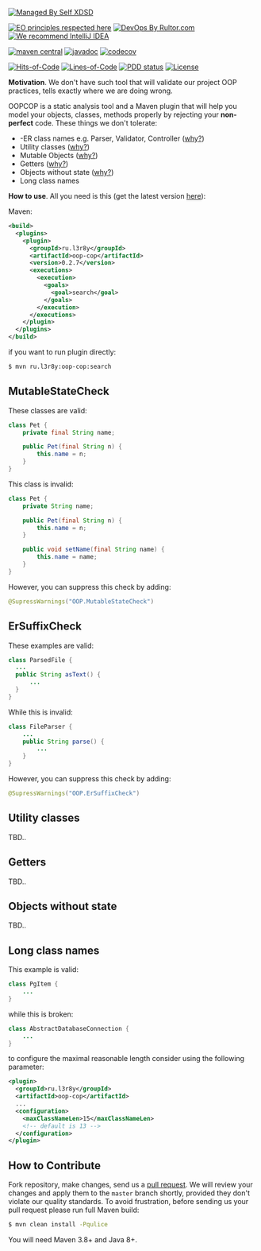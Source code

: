 [![Managed By Self XDSD](https://self-xdsd.com/b/mbself.svg)](https://self-xdsd.com/p/l3r8yJ/oop-cop?provider=github)

[![EO principles respected here](https://www.elegantobjects.org/badge.svg)](https://www.elegantobjects.org)
[![DevOps By Rultor.com](http://www.rultor.com/b/objectionary/eo)](http://www.rultor.com/p/l3r8yJ/oop-cop)
[![We recommend IntelliJ IDEA](https://www.elegantobjects.org/intellij-idea.svg)](https://www.jetbrains.com/idea/)

[![maven central](http://maven-badges.herokuapp.com/maven-central/ru.l3r8y/oop-cop/badge.svg)](https://search.maven.org/artifact/ru.l3r8y/oop-cop)
[![javadoc](https://javadoc.io/badge2/ru.l3r8y/oop-cop/javadoc.svg)](https://javadoc.io/doc/ru.l3r8y/oop-cop)
[![codecov](https://codecov.io/gh/l3r8yJ/oop-cop/branch/master/graph/badge.svg?token=G1YJ0GTB8W)](https://codecov.io/gh/l3r8yJ/oop-cop)

[![Hits-of-Code](https://hitsofcode.com/github/l3r8yJ/oop-cop)](https://hitsofcode.com/view/github/l3r8yJ/oop-cop)
[![Lines-of-Code](https://tokei.rs/b1/github/l3r8yJ/oop-cop)](https://github.com/l3r8yJ/oop-cop)
[![PDD status](http://www.0pdd.com/svg?name=l3r8yJ/oop-cop)](http://www.0pdd.com/p?name=l3r8yJ/oop-cop)
[![License](https://img.shields.io/badge/license-MIT-green.svg)](https://github.com/l3r8yJ/oop-cop/blob/master/LICENSE.txt)

**Motivation**. We don't have such tool that will validate our project OOP practices,
tells exactly where we are doing wrong.

OOPCOP is a static analysis tool and a Maven plugin that will help you
model your objects, classes, methods properly by rejecting your **non-perfect** code.
These things we don't tolerate:
* -ER class names e.g. Parser, Validator, Controller ([why?](https://www.yegor256.com/2015/03/09/objects-end-with-er.html))
* Utility classes ([why?](https://www.yegor256.com/2014/05/05/oop-alternative-to-utility-classes.html))
* Mutable Objects ([why?](https://www.yegor256.com/2014/06/09/objects-should-be-immutable.html))
* Getters ([why?](https://www.yegor256.com/2014/09/16/getters-and-setters-are-evil.html))
* Objects without state ([why?](https://www.yegor256.com/2014/12/15/how-much-your-objects-encapsulate.html))
* Long class names

**How to use**. All you need is this (get the latest version [here](https://search.maven.org/artifact/ru.l3r8y/oop-cop)):

Maven:
```xml
<build>
  <plugins>
    <plugin>
      <groupId>ru.l3r8y</groupId>
      <artifactId>oop-cop</artifactId>
      <version>0.2.7</version>
      <executions>
        <execution>
          <goals>
            <goal>search</goal>
          </goals>
        </execution>
      </executions>
    </plugin>
  </plugins>
</build>
```

if you want to run plugin directly:
```bash
$ mvn ru.l3r8y:oop-cop:search
```

## MutableStateCheck

These classes are valid:

```java
class Pet {
    private final String name;

    public Pet(final String n) {
        this.name = n;
    }
}
```

This class is invalid:

```java
class Pet {
    private String name;

    public Pet(final String n) {
        this.name = n;
    }

    public void setName(final String name) {
        this.name = name;
    }
}
```

However, you can suppress this check by adding:
```java
@SupressWarnings("OOP.MutableStateCheck")
```

## ErSuffixCheck

These examples are valid:

```java
class ParsedFile {
  ...
  public String asText() {
      ...
  }   
}
```

While this is invalid:

```java
class FileParser {
    ...
    public String parse() {
        ...
    }
}
```

However, you can suppress this check by adding: 
```java
@SupressWarnings("OOP.ErSuffixCheck")
```

## Utility classes

TBD..

## Getters

TBD..

## Objects without state

TBD..

## Long class names

This example is valid:

```java
class PgItem {
    ...
}
```

while this is broken:
```java
class AbstractDatabaseConnection {
    ...
}
```

to configure the maximal reasonable length consider using the following parameter:
```xml
<plugin>
  <groupId>ru.l3r8y</groupId>
  <artifactId>oop-cop</artifactId>
  ...
  <configuration>
    <maxClassNameLen>15</maxClassNameLen>
    <!-- default is 13 -->
  </configuration>
</plugin>
```

## How to Contribute

Fork repository, make changes, send us a [pull request](https://www.yegor256.com/2014/04/15/github-guidelines.html).
We will review your changes and apply them to the `master` branch shortly,
provided they don't violate our quality standards. To avoid frustration,
before sending us your pull request please run full Maven build:

```bash
$ mvn clean install -Pqulice
```

You will need Maven 3.8+ and Java 8+.
